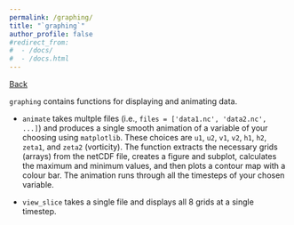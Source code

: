 ```yaml
---
permalink: /graphing/
title: "`graphing`"
author_profile: false
#redirect_from:
#  - /docs/
#  - /docs.html
---
```


[Back](./..)

`graphing` contains functions for displaying and animating data.

- `animate` takes multple files (i.e., `files = ['data1.nc', 'data2.nc', ...]`) and produces a single smooth animation of a variable of your choosing using `matplotlib`. These choices are `u1`, `u2`, `v1`, `v2`, `h1`, `h2`, `zeta1`, and `zeta2` (vorticity). The function extracts the necessary grids (arrays) from the netCDF file, creates a figure and subplot, calculates the maximum and minimum values, and then plots a contour map with a colour bar. The animation runs through all the timesteps of your chosen variable.

- `view_slice` takes a single file and displays all 8 grids at a single timestep.

